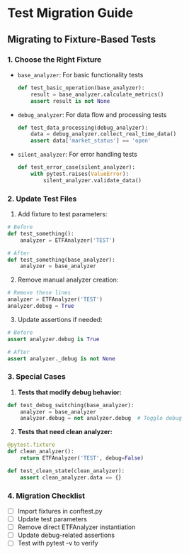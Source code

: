 # Test Migration Guide

## Migrating to Fixture-Based Tests

### 1. Choose the Right Fixture

- `base_analyzer`: For basic functionality tests
  ```python
  def test_basic_operation(base_analyzer):
      result = base_analyzer.calculate_metrics()
      assert result is not None
  ```

- `debug_analyzer`: For data flow and processing tests
  ```python
  def test_data_processing(debug_analyzer):
      data = debug_analyzer.collect_real_time_data()
      assert data['market_status'] == 'open'
  ```

- `silent_analyzer`: For error handling tests
  ```python
  def test_error_case(silent_analyzer):
      with pytest.raises(ValueError):
          silent_analyzer.validate_data()
  ```

### 2. Update Test Files

1. Add fixture to test parameters:
```python
# Before
def test_something():
    analyzer = ETFAnalyzer('TEST')

# After
def test_something(base_analyzer):
    analyzer = base_analyzer
```

2. Remove manual analyzer creation:
```python
# Remove these lines
analyzer = ETFAnalyzer('TEST')
analyzer.debug = True
```

3. Update assertions if needed:
```python
# Before
assert analyzer.debug is True

# After
assert analyzer._debug is not None
```

### 3. Special Cases

1. **Tests that modify debug behavior:**
```python
def test_debug_switching(base_analyzer):
    analyzer = base_analyzer
    analyzer.debug = not analyzer.debug  # Toggle debug
```

2. **Tests that need clean analyzer:**
```python
@pytest.fixture
def clean_analyzer():
    return ETFAnalyzer('TEST', debug=False)

def test_clean_state(clean_analyzer):
    assert clean_analyzer.data == {}
```

### 4. Migration Checklist

- [ ] Import fixtures in conftest.py
- [ ] Update test parameters
- [ ] Remove direct ETFAnalyzer instantiation
- [ ] Update debug-related assertions
- [ ] Test with pytest -v to verify 
